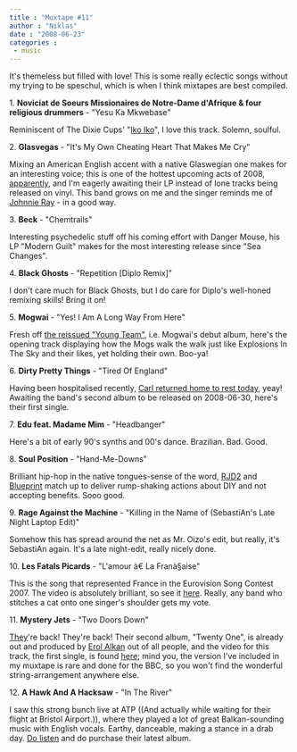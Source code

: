 ```yaml
---
title : "Muxtape #11"
author : "Niklas"
date : "2008-06-23"
categories : 
 - music
---
```


It's themeless but filled with love! This is some really eclectic songs without my trying to be speschul, which is when I think mixtapes are best compiled.

1\. **Noviciat de Soeurs Missionaires de Notre-Dame d'Afrique & four religious drummers** - "Yesu Ka Mkwebase"

Reminiscent of The Dixie Cups' "[Iko Iko](http://www.youtube.com/watch?v=n04ws2nzXpk)", I love this track. Solemn, soulful.

2\. **Glasvegas** - "It's My Own Cheating Heart That Makes Me Cry"

Mixing an American English accent with a native Glaswegian one makes for an interesting voice; this is one of the hottest upcoming acts of 2008, [apparently](https://niklasblog.com/?p=1389), and I'm eagerly awaiting their LP instead of lone tracks being released on vinyl. This band grows on me and the singer reminds me of [Johnnie Ray](http://en.wikipedia.org/wiki/Johnnie_Ray) - in a good way.

3\. **Beck** - "Chemtrails"

Interesting psychedelic stuff off his coming effort with Danger Mouse, his LP "Modern Guilt" makes for the most interesting release since "Sea Changes".

4\. **Black Ghosts** - "Repetition \[Diplo Remix\]"

I don't care much for Black Ghosts, but I do care for Diplo's well-honed remixing skills! Bring it on!

5\. **Mogwai** - "Yes! I Am A Long Way From Here"

Fresh off [the reissued "Young Team"](http://www.pitchforkmedia.com/page/news/48167-mogwai-reissue-iyoung-teami-for-tenth-anniversary), i.e. Mogwai's debut album, here's the opening track displaying how the Mogs walk the walk just like Explosions In The Sky and their likes, yet holding their own. Boo-ya!

6\. **Dirty Pretty Things** - "Tired Of England"

Having been hospitalised recently, [Carl returned home to rest today](http://www.dirtyprettythingsband.com/index.php/news/more/update_carl_released_from_hospital), yeay! Awaiting the band's second album to be released on 2008-06-30, here's their first single.

7\. **Edu feat. Madame Mim** - "Headbanger"

Here's a bit of early 90's synths and 00's dance. Brazilian. Bad. Good.

8\. **Soul Position** - "Hand-Me-Downs"

Brilliant hip-hop in the native tongues-sense of the word, [RJD2](http://www.rjd2site.com) and [Blueprint](http://en.wikipedia.org/wiki/Blueprint_(rapper)) match up to deliver rump-shaking actions about DIY and not accepting benefits. Sooo good.

9\. **Rage Against the Machine** - "Killing in the Name of (SebastiAn's Late Night Laptop Edit)"

Somehow this has spread around the net as Mr. Oizo's edit, but really, it's SebastiAn again. It's a late night-edit, really nicely done.

10\. **Les Fatals Picards** - "L'amour à€ La Franà§aise"

This is the song that represented France in the Eurovision Song Contest 2007. The video is absolutely brilliant, so see it [here](http://www.youtube.com/watch?v=P4VcSQE7DXg). Really, any band who stitches a cat onto one singer's shoulder gets my vote.

11\. **Mystery Jets** - "Two Doors Down"

[They](http://www.myspace.com/mysteryjets)'re back! They're back! Their second album, "Twenty One", is already out and produced by [Erol Alkan](http://www.erolalkan.co.uk) out of all people, and the video for this track, the first single, is found [here](http://www.youtube.com/watch?v=K2Dl3VQ2K2U); mind you, the version I've included in my muxtape is rare and done for the BBC, so you won't find the wonderful string-arrangement anywhere else.

12\. **A Hawk And A Hacksaw** - "In The River"

I saw this strong bunch live at ATP ((And actually while waiting for their flight at Bristol Airport.)), where they played a lot of great Balkan-sounding music with English vocals. Earthy, danceable, making a stance in a drab day. [Do listen](http://www.myspace.com/ahawkandahacksaw) and do purchase their latest album.
